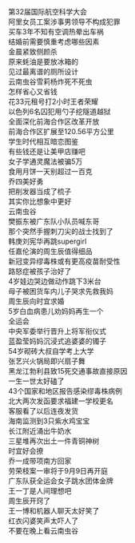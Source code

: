 第32届国际航空科学大会  
阿里女员工案涉事男领导不构成犯罪  
买车3年不知有空调热晕出车祸  
结婚前需要慎重考虑哪些因素  
金晨紧致侧颜杀  
原来蚝油是要放冰箱的  
见过最离谱的厕所设计  
云南虫谷雪莉杨炸死不死虫  
怎样省心又省钱  
花33元租号打2小时王者荣耀  
以色列6名囚犯用勺子挖隧道越狱  
全面深化前海合作区改革开放  
前海合作区扩展至120.56平方公里  
学生时代相互暗恋图鉴  
有些钱还是让美甲店赚吧  
女子学通灵魔法被骗5万  
食用月饼一天别超过一百克  
乔四美好勇  
把削发器当成了梳子  
其实你比想象中更好  
云南虫谷  
樊振东被广东队小队员喊东哥  
那个突然手握刺刀尖的战士找到了  
韩庚刘宪华再跳supergirl  
任嘉伦演的周生辰值得细品  
新冠变异缪毒株或有更高疫苗耐受性  
路怒症被孩子治好了  
4岁娃边哭边做动作跳下3米台  
母子被困货车内儿子哭求先救我妈  
周生辰向时宜求婚  
5岁白血病患儿劝妈妈再生一个  
全运会  
中央军委举行晋升上将军衔仪式  
蓝盈莹妈妈沉浸式追婆婆的镯子  
54岁砌砖大叔自学考上大学  
张艺兴火锅局即兴扇子舞  
黑龙江勃利县致15死交通事故直接原因  
一生一世太好磕了  
43个国家和地区报告感染缪毒株病例  
北大两次发函要求福建一学校更名  
客服看了以后连夜发货  
海南监测到3只紫水鸡宝宝  
长江附近涌出牛奶水  
三星堆再次出土一件青铜神树  
时宜好会撩  
乔一成带项南方回家  
劳荣枝案一审将于9月9日再开庭  
广东队获全运会女子跳水团体金牌  
王一丁是人间理想吧  
周生辰开窍了  
王一博和机器人聊天太好笑了  
红衣闪婆笑声太吓人了  
不要在晚上看云南虫谷  
